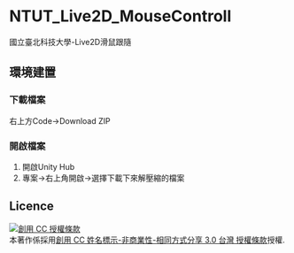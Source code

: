 # NTUT_Live2D_MouseControll
國立臺北科技大學-Live2D滑鼠跟隨

## 環境建置
### 下載檔案
右上方Code->Download ZIP
### 開啟檔案
1. 開啟Unity Hub
2. 專案->右上角開啟->選擇下載下來解壓縮的檔案

## Licence
<a rel="license" href="http://creativecommons.org/licenses/by-nc-sa/3.0/tw/"><img alt="創用 CC 授權條款" style="border-width:0" src="https://i.creativecommons.org/l/by-nc-sa/3.0/tw/88x31.png" /></a><br />本著作係採用<a rel="license" href="http://creativecommons.org/licenses/by-nc-sa/3.0/tw/">創用 CC 姓名標示-非商業性-相同方式分享 3.0 台灣 授權條款</a>授權.
